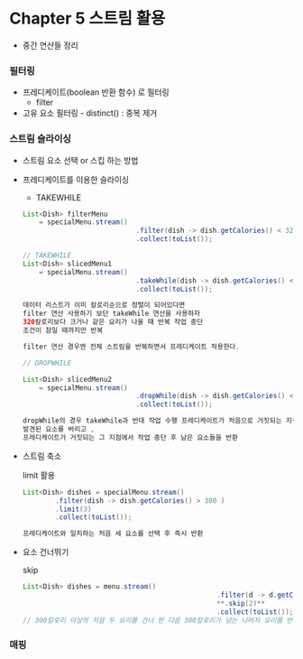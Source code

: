 # Chapter 5 스트림 활용

- 중간 연산들 정리

### 필터링

- 프레디케이트(boolean 반환 함수) 로 필터링
    - filter
- 고유 요소 필터링 - distinct() : 중복 제거

### 스트림 슬라이싱

- 스트림 요소 선택 or 스킵 하는 방법

- 프레디케이트를 이용한 슬라이싱
    - TAKEWHILE

    ```java
    List<Dish> filterMenu
    	= specialMenu.stream()
    							.filter(dish -> dish.getCalories() < 320 ) 
    							.collect(toList());
    
    // TAKEWHILE
    List<Dish> slicedMenu1
    	= specialMenu.stream()
    							.takeWhile(dish -> dish.getCalories() < 320)
    							.collect(toList());
    
    데이터 리스트가 이미 칼로리순으로 정렬이 되어있다면
    filter 연산 사용하기 보단 takeWhile 연산을 사용하자 
    320칼로리보다 크거나 같은 요리가 나올 때 반복 작업 중단 
    조건이 참일 때까지만 반복 
    
    filter 연산 경우엔 전체 스트림을 반복하면서 프레디케이트 적용한다. 
    
    // DROPWHILE 
    
    List<Dish> slicedMenu2
    	= specialMenu.stream()
    							.dropWhile(dish -> dish.getCalories() < 320 )
    							.collect(toList());
    
    dropWhile의 경우 takeWhile과 반대 작업 수행 프레디케이트가 처음으로 거짓되는 지점까지 
    발견된 요소를 버리고 , 
    프레디케이트가 거짓되는 그 지점에서 작업 중단 후 남은 요소들을 반환 
    
    ```


- 스트림 축소

  limit 활용

    ```java
    List<Dish> dishes = specialMenu.stream()
            .filter(dish -> dish.getCalories() > 300 )
            .limit(3)
    		.collect(toList());
    
    프레디케이트와 일치하는 처음 세 요소를 선택 후 즉시 반환 
    
    ```

- 요소 건너뛰기

  skip

    ```java
    List<Dish> dishes = menu.stream()
    												.filter(d -> d.getCalories() > 300)
    												**.skip(2)**
    												.collect(toList());
    // 300칼로리 이상의 처음 두 요리를 건너 뛴 다음 300칼로리가 넘는 나머지 요리를 반환 
    ```


### 매핑